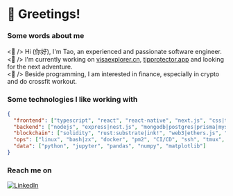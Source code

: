 # 👋 Greetings!

### Some words about me

<p>
    <👾 /> Hi (你好), I'm Tao, an experienced and passionate software engineer.
    <br>
    <🎯 /> I'm currently working on <a href="https://visaexplorer.cn">visaexplorer.cn</a>, <a href="https://tipprotector.app">tipprotector.app</a> and looking for the next adventure.
    <br>
    <🍺 /> Beside programming, I am interested in finance, especially in crypto and do crossfit workout.
</p>

### Some technologies I like working with

```json
{
  "frontend": ["typescript", "react", "react-native", "next.js", "css|tailwindcss|heroui", "storybook", "graphql"],
  "backend": ["nodejs", "express|nest.js", "mongodb|postgres|prisma|mysql", "golang", "python", "java"],
  "blockchain": ["solidity", "rust:substrate|ink!", "web3|ethers.js", "truffle|hardhat", "rust:solana|anchor"],
  "ops": ["linux", "bash|zx", "docker", "pm2", "CI/CD", "ssh", "tmux", "zsh", "git", "gcp"],
  "data": ["python", "jupyter", "pandas", "numpy", "matplotlib"]
}
```

### Reach me on

[<img alt="LinkedIn" src="https://img.shields.io/badge/linkedin-%25236364FF.svg?style=for-the-badge&logo=linkedin&logoColor=white&color=%230A66C2&link=https%3A%2F%2Fwww.linkedin.com%2Fin%2Fpaultcochrane%2F">](https://www.linkedin.com/in/leotaozeng/)


